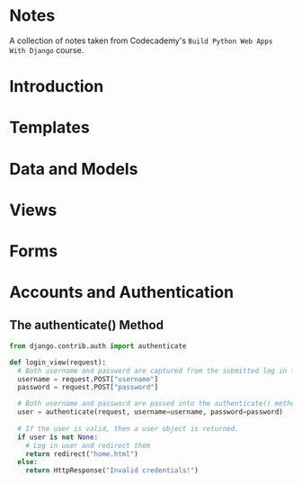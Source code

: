 # Notes
A collection of notes taken from Codecademy's `Build Python Web Apps With Django` course.

# Introduction

# Templates

# Data and Models

# Views

# Forms

# Accounts and Authentication

## The authenticate() Method
```python
from django.contrib.auth import authenticate

def login_view(request):
  # Both username and password are captured from the submitted log in form
  username = request.POST["username"]
  password = request.POST["password"]

  # Both username and password are passed into the authenticate() method to verify the user
  user = authenticate(request, username=username, password=password)
 
  # If the user is valid, then a user object is returned.
  if user is not None:
    # Log in user and redirect them
    return redirect("home.html")
  else:
    return HttpResponse("Invalid credentials!")
```
